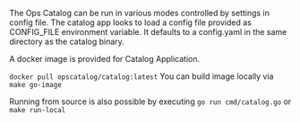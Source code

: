 The Ops Catalog can be run in various modes controlled by settings in config file. The catalog app looks to load a config file provided as CONFIG_FILE environment variable. It defaults to a config.yaml in the same directory as the catalog binary.

A docker image is provided for Catalog Application.

```docker pull opscatalog/catalog:latest```
You can build image locally via ```make go-image```


Running from source is also possible by executing ```go run cmd/catalog.go``` or ```make run-local```

